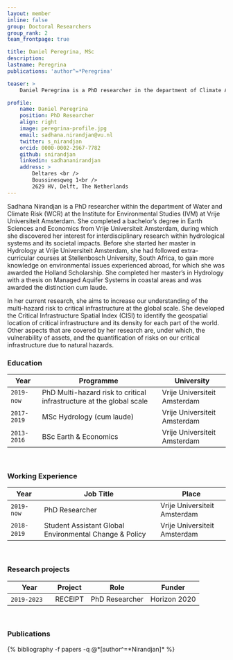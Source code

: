 ```yaml
---
layout: member
inline: false
group: Doctoral Researchers
group_rank: 2
team_frontpage: true

title: Daniel Peregrina, MSc
description: 
lastname: Peregrina
publications: 'author^=*Peregrina'

teaser: >
    Daniel Peregrina is a PhD researcher in the department of Climate Adaptation at Deltares and in the department of Water and Climate Risk (WCR) of the Institute for Environmental Studies (IVM) at Vrije Universiteit Amsterdam.

profile:
    name: Daniel Peregrina
    position: PhD Researcher
    align: right
    image: peregrina-profile.jpg
    email: sadhana.nirandjan@vu.nl
    twitter: s_nirandjan
    orcid: 0000-0002-2967-7782
    github: snirandjan
    linkedin: sadhananirandjan
    address: >
        Deltares <br />
        Boussinesqweg 1<br />
        2629 HV, Delft, The Netherlands
---
```


Sadhana Nirandjan is a PhD researcher within the department of Water and Climate Risk (WCR) at the Institute for Environmental Studies (IVM) at Vrije Universiteit Amsterdam. She completed a bachelor’s degree in Earth Sciences and Economics from Vrije Universiteit Amsterdam, during which she discovered her interest for interdisciplinary research within hydrological systems and its societal impacts. Before she started her master in Hydrology at Vrije Universiteit Amsterdam, she had followed extra-curricular courses at Stellenbosch University, South Africa, to gain more knowledge on environmental issues experienced abroad, for which she was awarded the Holland Scholarship. She completed her master’s in Hydrology with a thesis on Managed Aquifer Systems in coastal areas and was awarded the distinction cum laude. 

In her current research, she aims to increase our understanding of the multi-hazard risk to critical infrastructure at the global scale. She developed the Critical Infrastructure Spatial Index (CISI) to identify the geospatial location of critical infrastructure and its density for each part of the world. Other aspects that are covered by her research are, under which, the vulnerability of assets, and the quantification of risks on our critical infrastructure due to natural hazards. 
<br>

### Education 

Year  | Programme | University
-------|-------------------| ----------- 
`2019-now`&nbsp; &nbsp;| PhD Multi-hazard risk to critical infrastructure at the global scale| Vrije Universiteit Amsterdam 
`2017-2019` | MSc Hydrology (cum laude) | Vrije Universiteit Amsterdam
`2013-2016` | BSc Earth & Economics | Vrije Universiteit Amsterdam

<br>

### Working Experience

Year  | Job Title | Place 
-------|-------------------| ----------- 
`2019-now` | PhD Researcher | Vrije Universiteit Amsterdam 
`2018-2019` &nbsp;&nbsp; | Student Assistant Global Environmental Change & Policy &nbsp;&nbsp;| Vrije Universiteit Amsterdam 

<br>

### Research projects

Year | Project | Role | Funder 
-------|-------------------| ----------- | ---------
`2019-2023` &nbsp;&nbsp; | RECEIPT | PhD Researcher | Horizon 2020

<br>

### Publications
<div class="publications">
  {% bibliography -f papers -q @*[author^=*Nirandjan]* %}
</div>

